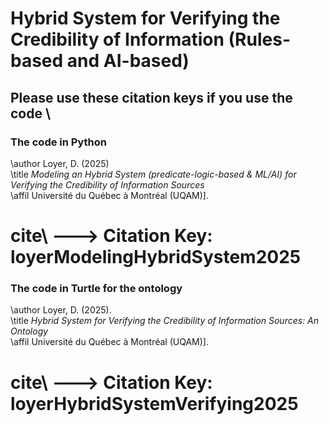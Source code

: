 # Hybrid System for Verifying the Credibility of Information (Rules-based and AI-based)

## Please use these citation keys if you use the code \



### The code in Python



\author Loyer, D. (2025) \
\title *Modeling an Hybrid System (predicate-logic-based & ML/AI) for Verifying the Credibility of Information Sources* \
\affil Université du Québec à Montréal (UQAM)].


# cite\ ---> Citation Key: loyerModelingHybridSystem2025






### The code in Turtle for the ontology


\author Loyer, D. (2025). \
\title *Hybrid System for Verifying the Credibility of Information Sources: An Ontology* \
\affil Université du Québec à Montréal (UQAM)].


# cite\ ---> Citation Key: loyerHybridSystemVerifying2025
